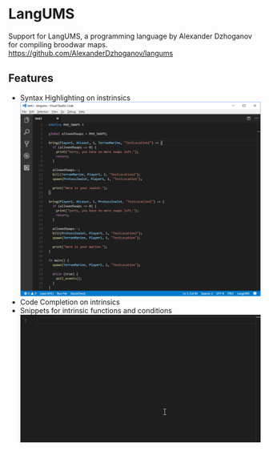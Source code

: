 # LangUMS

Support for LangUMS, a programming language by Alexander Dzhoganov for compiling broodwar maps. https://github.com/AlexanderDzhoganov/langums

## Features
* Syntax Highlighting on instrinsics
![SyntaxHighlighting](images/syntax.png)
* Code Completion on intrinsics
* Snippets for intrinsic functions and conditions
![Snippets](images/snippets.gif)